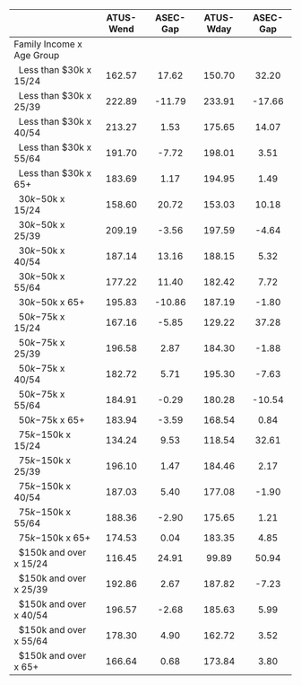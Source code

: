 
|                      |    ATUS-Wend |     ASEC-Gap |    ATUS-Wday |     ASEC-Gap |
| -------------------- | :----------: | :----------: | :----------: | :----------: |
| Family Income x Age Group |              |              |              |              |
| &nbsp;&nbsp;Less than $30k x 15/24 |       162.57 |        17.62 |       150.70 |        32.20 |
| &nbsp;&nbsp;Less than $30k x 25/39 |       222.89 |       -11.79 |       233.91 |       -17.66 |
| &nbsp;&nbsp;Less than $30k x 40/54 |       213.27 |         1.53 |       175.65 |        14.07 |
| &nbsp;&nbsp;Less than $30k x 55/64 |       191.70 |        -7.72 |       198.01 |         3.51 |
| &nbsp;&nbsp;Less than $30k x 65+ |       183.69 |         1.17 |       194.95 |         1.49 |
| &nbsp;&nbsp;$30k-$50k x 15/24 |       158.60 |        20.72 |       153.03 |        10.18 |
| &nbsp;&nbsp;$30k-$50k x 25/39 |       209.19 |        -3.56 |       197.59 |        -4.64 |
| &nbsp;&nbsp;$30k-$50k x 40/54 |       187.14 |        13.16 |       188.15 |         5.32 |
| &nbsp;&nbsp;$30k-$50k x 55/64 |       177.22 |        11.40 |       182.42 |         7.72 |
| &nbsp;&nbsp;$30k-$50k x 65+ |       195.83 |       -10.86 |       187.19 |        -1.80 |
| &nbsp;&nbsp;$50k-$75k x 15/24 |       167.16 |        -5.85 |       129.22 |        37.28 |
| &nbsp;&nbsp;$50k-$75k x 25/39 |       196.58 |         2.87 |       184.30 |        -1.88 |
| &nbsp;&nbsp;$50k-$75k x 40/54 |       182.72 |         5.71 |       195.30 |        -7.63 |
| &nbsp;&nbsp;$50k-$75k x 55/64 |       184.91 |        -0.29 |       180.28 |       -10.54 |
| &nbsp;&nbsp;$50k-$75k x 65+ |       183.94 |        -3.59 |       168.54 |         0.84 |
| &nbsp;&nbsp;$75k-$150k x 15/24 |       134.24 |         9.53 |       118.54 |        32.61 |
| &nbsp;&nbsp;$75k-$150k x 25/39 |       196.10 |         1.47 |       184.46 |         2.17 |
| &nbsp;&nbsp;$75k-$150k x 40/54 |       187.03 |         5.40 |       177.08 |        -1.90 |
| &nbsp;&nbsp;$75k-$150k x 55/64 |       188.36 |        -2.90 |       175.65 |         1.21 |
| &nbsp;&nbsp;$75k-$150k x 65+ |       174.53 |         0.04 |       183.35 |         4.85 |
| &nbsp;&nbsp;$150k and over x 15/24 |       116.45 |        24.91 |        99.89 |        50.94 |
| &nbsp;&nbsp;$150k and over x 25/39 |       192.86 |         2.67 |       187.82 |        -7.23 |
| &nbsp;&nbsp;$150k and over x 40/54 |       196.57 |        -2.68 |       185.63 |         5.99 |
| &nbsp;&nbsp;$150k and over x 55/64 |       178.30 |         4.90 |       162.72 |         3.52 |
| &nbsp;&nbsp;$150k and over x 65+ |       166.64 |         0.68 |       173.84 |         3.80 |


